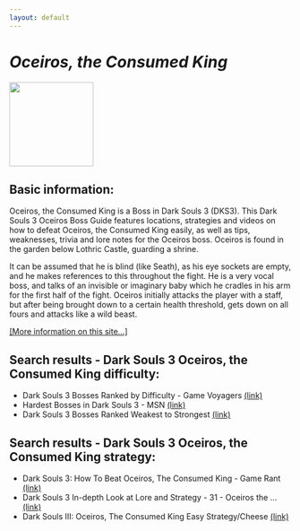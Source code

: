 ```yaml
---
layout: default
---
```

# *Oceiros, the Consumed King*
<img src="https://darksouls3.wiki.fextralife.com//file/Dark-Souls-3/oceiros_the_consumed_king_trophy.PNG" width="150" height="150" />

## Basic information:
Oceiros, the Consumed King is a Boss in Dark Souls 3 \(DKS3\). This Dark Souls 3 Oceiros Boss Guide features locations, strategies and videos on how to defeat Oceiros, the Consumed King easily, as well as tips, weaknesses, trivia and lore notes for the Oceiros boss. Oceiros is found in the garden below Lothric Castle, guarding a shrine.
<br>

It can be assumed that he is blind \(like Seath\), as his eye sockets are empty, and he makes references to this throughout the fight. He is a very vocal boss, and talks of an invisible or imaginary baby which he cradles in his arm for the first half of the fight. Oceiros initially attacks the player with a staff, but after being brought down to a certain health threshold, gets down on all fours and attacks like a wild beast.
<br>


[[More information on this site...]](https://darksouls3.wiki.fextralife.com//Oceiros,+the+Consumed+King)

## Search results - Dark Souls 3 Oceiros, the Consumed King difficulty:
- Dark Souls 3 Bosses Ranked by Difficulty - Game Voyagers [(link)](https://gamevoyagers.com/dark-souls-3-bosses-ranked-difficulty/)
- Hardest Bosses in Dark Souls 3 - MSN [(link)](https://www.msn.com/en-us/gaming/other/hardest-bosses-in-dark-souls-3/ar-AA1eUUw2)
- Dark Souls 3 Bosses Ranked Weakest to Strongest [(link)](https://www.gamersdecide.com/articles/dark-souls-3-bosses-ranked)

## Search results - Dark Souls 3 Oceiros, the Consumed King strategy:
- Dark Souls 3: How To Beat Oceiros, The Consumed King - Game Rant [(link)](https://gamerant.com/dark-souls-3-beat-oceiros-the-consumed-king-guide/)
- Dark Souls 3 In-depth Look at Lore and Strategy - 31 - Oceiros the ... [(link)](https://www.youtube.com/watch?v=jkXROR5eYbk)
- Dark Souls III: Oceiros, The Consumed King Easy Strategy/Cheese [(link)](https://www.youtube.com/watch?v=x4XXpb0A1Hc)

